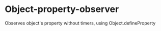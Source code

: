 Object-property-observer
========================

Observes object's property without timers, using Object.defineProperty
